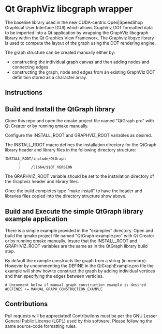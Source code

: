 # Qt GraphViz libcgraph wrapper

The baseline library used in the new CUDA-centric Open|SpeedShop Graphical User Interface (GUI) which allows GraphViz DOT formatted data to be imported into
a Qt application by wrapping the GraphViz libcgraph library within the Qt Graphics View Framework.    The Graphviz libgvc library is used to compute the layout of the graph using the DOT rendering engine.

The graph structure can be created manually either by:

- constructing the individual graph canvas and then adding nodes and connecting edges
- constructing the graph, node and edges from an existing GraphViz DOT definition stored as a character array.


## Instructions

## Build and Install the QtGraph library

Clone this repo and open the qmake project file named "QtGraph.pro" with Qt Creator or by running qmake manually.

Configure the INSTALL_ROOT and GRAPHVIZ_ROOT variables as desired.

The INSTALL_ROOT macro defines the installation directory for the QtGraph library header and library files in the following
directory structure:

```
INSTALL_ROOT/include/QtGraph
      |
      |     /lib64/$$QT_VERSION
```

The GRAPHVIZ_ROOT variable should be set to the installation directory of the Graphviz header and library files.

Once the build completes type "make install" to have the header and libraries files copied into the directory structure
show above.


## Build and Execute the simple QtGraph library example application

There is a simple example provided in the "examples" directory.  Open and build the qmake project file named "QtGraph-example.pro"
with Qt Creator or by running qmake manually.  Insure that the INSTALL_ROOT and GRAPHVIZ_ROOT variables are the same as in the QtGraph
library build step.

By default the example constructs the graph from a string (in memory).  However by uncommenting the DEFINE in the QtGraphExample.pro file
the example will show how to construct the graph by adding individual vertices and then specifying the edges between verticies.


```
# Uncomment below if manual graph construction example is desired
#DEFINES += MANUAL_GRAPH_CONSTRUCTION_EXAMPLE
```


## Contributions

Pull requests will be appreciated!  Contributions must be per the GNU Lesser General Public License (LGPL) used by this software.  Please following the same source-code formatting rules.
